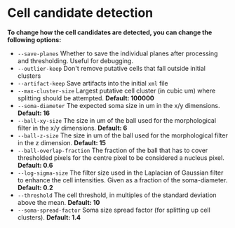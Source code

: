 # Cell candidate detection

**To change how the cell candidates are detected, you can change the following options:**

* `--save-planes` Whether to save the individual planes after processing and thresholding. Useful for debugging.
* `--outlier-keep` Don't remove putative cells that fall outside initial clusters
* `--artifact-keep` Save artifacts into the initial `xml` file
* `--max-cluster-size` Largest putative cell cluster \(in cubic um\) where splitting should be attempted.  **Default: 100000**
* `--soma-diameter` The expected soma size in um in the x/y dimensions. **Default: 16**
* `--ball-xy-size` The size in um of the ball used for the morphological filter in the x/y dimensions. **Default: 6**
* `--ball-z-size` The size in um of the ball used for the morphological filter in the z dimension.  **Default: 15**
* `--ball-overlap-fraction` The fraction of the ball that has to cover thresholded pixels for the centre pixel to be considered a nucleus pixel. **Default: 0.6**
* `--log-sigma-size` The filter size used in the Laplacian of Gaussian filter to enhance the cell intensities. Given as a fraction of the soma-diameter. **Default: 0.2**
* `--threshold` The cell threshold, in multiples of the standard deviation above the mean. **Default: 10**
* `--soma-spread-factor` Soma size spread factor \(for splitting up cell clusters\). **Default: 1.4**

